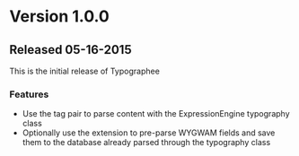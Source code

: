 # Version 1.0.0

## Released 05-16-2015

This is the initial release of Typographee

### Features

- Use the tag pair to parse content with the ExpressionEngine typography class
- Optionally use the extension to pre-parse WYGWAM fields and save them to the database already parsed through the typography class